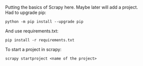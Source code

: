 Putting the basics of Scrapy here. Maybe later will add a project.  
Had to upgrade pip:  
```
python -m pip install --upgrade pip
```
And use requirements.txt:  
```  
pip install -r requirements.txt  
```  
To start a project in scrapy:  
```  
scrapy startproject <name of the project>
```
